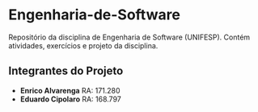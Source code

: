 # Engenharia-de-Software
Repositório da disciplina de Engenharia de Software (UNIFESP). Contém atividades, exercícios e projeto da disciplina.

## Integrantes do Projeto

- **Enrico Alvarenga**  RA: 171.280  
- **Eduardo Cipolaro**  RA: 168.797
